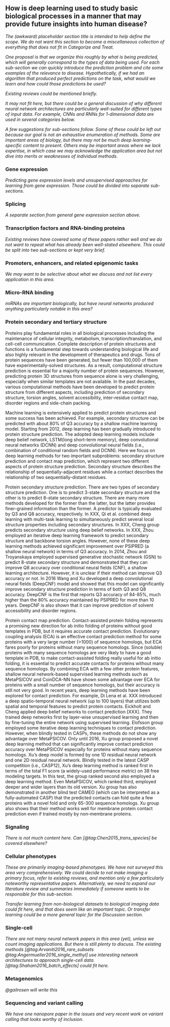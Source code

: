 ## How is deep learning used to study basic biological processes in a manner that may provide future insights into human disease?

*The (awkward) placeholder section title is intended to help define the scope.
We do not want this section to become a miscellaneous collection of everything
that does not fit in Categorize and Treat.*

*One proposal is that we organize this roughly by what is being predicted,
which will generally correspond to the types of data being used.  For each
sub-section we can quickly introduce the prediction problem and cite some
examples of the relevance to disease.  Hypothetically, if we had an algorithm
that produced perfect predictions on the task, what would we learn and how
could those predictions be used?*

*Existing reviews could be mentioned briefly.*

*It may not fit here, but there could be a general discussion of why different
neural network architectures are particularly well-suited for different types
of input data.  For example, CNNs and RNNs for 1-dimensional data are used
in several categories below.*

*A few suggestions for sub-sections follow.  Some of these could be left out
because our goal is not an exhaustive enumeration of methods.  Some
are important areas of biology, but there may not be much deep learning-
specific content to present.  Others may be important areas where we lack
expertise, in which case we may acknowledge the application area but not
dive into merits or weaknesses of individual methods.*

### Gene expression

*Predicting gene expression levels and unsupervised approaches for learning
from gene expression.  Those could be divided into separate sub-sections.*

### Splicing

*A separate section from general gene expression section above.*

### Transcription factors and RNA-binding proteins

*Existing reviews have covered some of these papers rather well and we do not
want to repeat what has already been well-stated elsewhere.  This could
be split into two sub-sections or kept very brief.*

### Promoters, enhancers, and related epigenomic tasks

*We may want to be selective about what we discuss and not list every
application in this area.*

### Micro-RNA binding

*miRNAs are important biologically, but have neural networks produced anything
particularly notable in this area?*

### Protein secondary and tertiary structure

Proteins play fundamental roles in all biological processes including the maintenance of cellular integrity, metabolism, transcription/translation, and cell-cell communication. Complete description of protein structures and functions is a fundamental step towards understanding biological life and also highly relevant in the development of therapeutics and drugs. Tons of protein sequences have been generated, but fewer than 100,000 of them have experimentally-solved structures. As a result, computational structure prediction is essential for a majority number of protein sequences. However, predicting protein 3D structures from sequence alone is very challenging, especially when similar templates are not available. In the past decades, various computational methods have been developed to predict protein structure from different aspects, including prediction of secondary structure, torsion angles, solvent accessibility, inter-residue contact map, disorder regions and side-chain packing.

Machine learning is extensively applied to predict protein structures and some success has been achieved. For example, secondary structure can be predicted with about 80% of Q3 accuracy by a shallow machine learning model. Starting from 2012, deep learning has been gradually introduced to protein structure prediction. The adopted deep learning models include deep belief network, LSTM(long short-term memory), deep convolutional neural networks (DCNN) and deep convolutional neural fields (i.e., combination of conditional random fields and DCNN). Here we focus on deep learning methods for two important subproblems: secondary structure prediction and contact map prediction, which represent two different aspects of protein structure prediction. Secondary structure describes the relationship of sequentially-adjacent residues while a contact describes the relationship of two sequentially-distant residues.

Protein secondary structure prediction. There are two types of secondary structure prediction. One is to predict 3-state secondary structure and the other is to predict 8-state secondary structure. There are many more methods developed for the former than the latter, but the latter provides finer-grained information than the former. A predictor is typically evaluated by Q3 and Q8 accuracy, respectively. In XXX, Qi et al. combined deep learning with multi-task learning to simultaneously predict several local structure properties including secondary structures. In XXX, Cheng group predicts secondary structure using deep belief networks. In XXX, Zhou employed an iterative deep learning framework to predict secondary structure and backbone torsion angles. However, none of these deep learning methods achieved significant improvement over PSIPRED (a shallow neural network) in terms of Q3 accuracy. In 2014, Zhou and Troyanskaya employed supervised generative stochastic network (GSN) to predict 8-state secondary structure and demonstrated that they can improve Q8 accuracy over conditional neural fields (CNF), a shallow learning architecture. However, it is unclear if their method can improve Q3 accuracy or not. In 2016 Wang and Xu developed a deep convolutional neural fields (DeepCNF) model and showed that this model can significantly improve secondary structure prediction in terms of both Q3 and Q8 accuracy. DeepCNF is the first that reports Q3 accuracy of 84-85%, much higher than the 80% accuracy maintained by PSIPRED for more than 10 years. DeepCNF is also shown that it can improve prediction of solvent accessibility and disorder regions.

Protein contact map prediction. Contact-assisted protein folding represents a promising new direction for ab initio folding of proteins without good templates in PDB, but it requires accurate contact prediction. Evolutionary coupling analysis (ECA) is an effective contact prediction method for some proteins with a very large number (>1000) of sequence homologs, but ECA fares poorly for proteins without many sequence homologs. Since (soluble) proteins with many sequence homologs are very likely to have a good template in PDB, to make contact-assisted folding really useful for ab initio folding, it is essential to predict accurate contacts for proteins without many sequence homologs. By combining ECA with a few other protein features, shallow neural network-based supervised learning methods such as MetaPSICOV and CoinDCA-NN have shown some advantage over ECA for proteins with a small number of sequence homologs, but their accuracy is still not very good. In recent years, deep learning methods have been explored for contact prediction. For example, Di Lena et al. XXX introduced a deep spatio-temporal neural network (up to 100 layers) that utilizes both spatial and temporal features to predict protein contacts. Eickholt and Cheng applied deep belief networks to contact prediction [XXX]. They trained deep networks first by layer-wise unsupervised learning and then by fine-tuning the entire network using supervised learning. Elofsson group employed some iterative deep learning techniques to contact prediction. However, when blindly tested in CASPs, these methods do not show any advantage over MetaPSICOV. Only until 2016, Xu group proposed a novel deep learning method that can significantly improve contact prediction accuracy over MetaPSICOV especially for proteins without many sequence homologs. Xu’s deep model is formed by one 1D residual neural network and one 2D residual neural network. Blindly tested in the latest CASP competition (i.e., CASP12), Xu’s deep learning method is ranked first in terms of the total F1 score (a widely-used performance metric) on 38 free modeling targets. In this test, the group ranked second also employed a deep learning method. Even MetaPSICOV, which ranked third, employed deeper and wider layers than its old version. Xu group has also demonstrated in another blind test CAMEO (which can be interpreted as a fully-automated CASP) that the predicted contacts can fold quite a few proteins with a novel fold and only 65-300 sequence homologs. Xu group also shows that their method works well for membrane protein contact prediction even if trained mostly by non-membrane proteins.


### Signaling

*There is not much content here.  Can [@tag:Chen2015_trans_species] be covered
elsewhere?*

### Cellular phenotypes

*These are primarily imaging-based phenotypes.  We have not surveyed this area
very comprehensively.  We could decide to not make imaging a primary focus,
refer to existing reviews, and mention only a few particularly noteworthy
representative papers.  Alternatively, we need to expand our literature review
and summaries immediately if someone wants to be responsible for this
sub-section.*

*Transfer learning from non-biological datasets to biological imaging
data could fit here, and that does seem like an important topic.  Or
transfer learning could be a more general topic for the Discussion section.*

### Single-cell

*There are not many neural network papers in this area (yet), unless we count
imaging applications.  But there is still plenty to discuss.  The existing
methods [@tag:Arvaniti2016_rare_subsets @tag:Angermueller2016_single_methyl]
use interesting network architectures to approach single-cell data.
[@tag:Shaham2016_batch_effects] could fit here.*

### Metagenomics

*@gailrosen will write this*

### Sequencing and variant calling

*We have one nanopore paper in the issues and very recent work on variant calling
that looks worthy of inclusion.*
